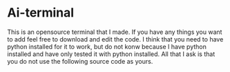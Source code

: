 # Ai-terminal
This is an opensource terminal that I made. If you have any things you want to add feel free to download and edit the code. I think that you need to have python installed for it to work, but do not konw
because I have python installed and have only tested it with python installed.
All that I ask is that you do not use the following source code as yours.
